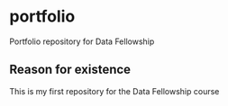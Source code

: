# portfolio

Portfolio repository for Data Fellowship

## Reason for existence

This is my first repository for the Data Fellowship course
